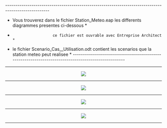*----------------------------------------------------------------------------------------------------*
* Vous trouverez dans le fichier Station_Meteo.eap les differents diagrammes presentes ci-dessous	 *
* 						ce fichier est ouvrable avec Entreprise Architect							 *
* le fichier Scenario_Cas__Utilisation.odt contient les scenarios que la station meteo peut realisee *
*----------------------------------------------------------------------------------------------------*


---

<p  align="center">
  <img align="center" src ="https://zupimages.net/up/18/17/078u.png" />
</p>

---

<p  align="center">
  <img align="center" src ="https://zupimages.net/up/18/17/kinz.png" />
</p>

---

<p  align="center">
  <img align="center" src ="https://zupimages.net/up/18/17/jyk2.png" />
</p>

---

<p  align="center">
  <img align="center" src ="https://zupimages.net/up/18/17/fo1e.png" />
</p>

---